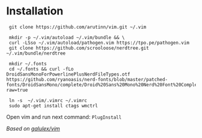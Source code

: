# Installation

     git clone https://github.com/arutinn/vim.git ~/.vim

     mkdir -p ~/.vim/autoload ~/.vim/bundle && \
     curl -LSso ~/.vim/autoload/pathogen.vim https://tpo.pe/pathogen.vim
     git clone https://github.com/scrooloose/nerdtree.git ~/.vim/bundle/nerdtree

     mkdir ~/.fonts
     cd ~/.fonts && curl -fLo DroidSansMonoForPowerlinePlusNerdFileTypes.otf https://github.com/ryanoasis/nerd-fonts/blob/master/patched-fonts/DroidSansMono/complete/Droid%20Sans%20Mono%20Nerd%20Font%20Complete%20Mono.otf?raw=true

     ln -s  ~/.vim/.vimrc ~/.vimrc
     sudo apt-get install ctags wmctrl

Open vim and run next command: `PlugInstall`

*Based on [galulex/vim](https://github.com/galulex/vim)*
